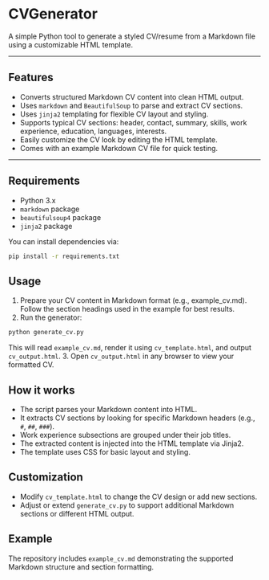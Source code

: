 # CVGenerator

A simple Python tool to generate a styled CV/resume from a Markdown file using a customizable HTML template.

---

## Features

- Converts structured Markdown CV content into clean HTML output.
- Uses `markdown` and `BeautifulSoup` to parse and extract CV sections.
- Uses `jinja2` templating for flexible CV layout and styling.
- Supports typical CV sections: header, contact, summary, skills, work experience, education, languages, interests.
- Easily customize the CV look by editing the HTML template.
- Comes with an example Markdown CV file for quick testing.

---

## Requirements

- Python 3.x
- `markdown` package
- `beautifulsoup4` package
- `jinja2` package

You can install dependencies via:

```bash
pip install -r requirements.txt
```

## Usage
1. Prepare your CV content in Markdown format (e.g., example_cv.md). Follow the section headings used in the example for best results.
2. Run the generator:
```bash
python generate_cv.py
```
This will read `example_cv.md`, render it using `cv_template.html`, and output `cv_output.html`.
3. Open `cv_output.html` in any browser to view your formatted CV.

## How it works

- The script parses your Markdown content into HTML.
- It extracts CV sections by looking for specific Markdown headers (e.g., `#`, `##`, `###`).
- Work experience subsections are grouped under their job titles.
- The extracted content is injected into the HTML template via Jinja2.
- The template uses CSS for basic layout and styling.

## Customization

- Modify `cv_template.html` to change the CV design or add new sections.
- Adjust or extend `generate_cv.py` to support additional Markdown sections or different HTML output.

## Example

The repository includes `example_cv.md` demonstrating the supported Markdown structure and section formatting.